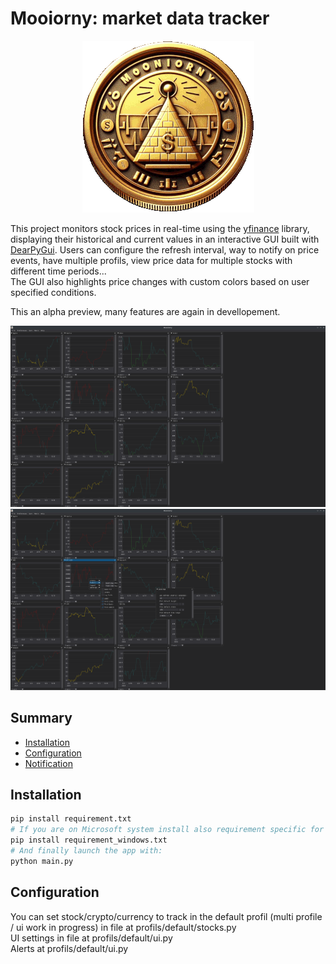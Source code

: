 # Mooiorny: market data tracker

<div align="center"><img src="https://github.com/lp177/mooniorny/blob/master/mooniorny.png?raw=true" alt="Logo"></div>

This project monitors stock prices in real-time using the [yfinance](https://github.com/ranaroussi/yfinance) library, displaying their historical and current values in an interactive GUI built with [DearPyGui](https://github.com/hoffstadt/DearPyGui).
Users can configure the refresh interval, way to notify on price events, have multiple profils, view price data for multiple stocks with different time periods...  
The GUI also highlights price changes with custom colors based on user specified conditions.

This an alpha preview, many features are again in devellopement.

<img src="https://github.com/lp177/mooniorny/blob/master/screenshoots/default_dash.png">  
<img src="https://github.com/lp177/mooniorny/blob/master/screenshoots/settings.png">

## Summary

- [Installation](#installation)
- [Configuration](#configuration)
- [Notification](#Notification)

## Installation

```bash
pip install requirement.txt
# If you are on Microsoft system install also requirement specific for this OS:
pip install requirement_windows.txt
# And finally launch the app with:
python main.py
```

## Configuration

You can set stock/crypto/currency to track in the default profil (multi profile / ui work in progress) in file at profils/default/stocks.py  
UI settings in file at profils/default/ui.py  
Alerts at profils/default/ui.py